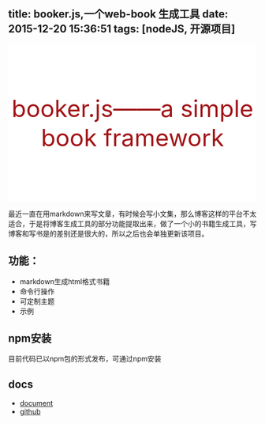 title: booker.js,一个web-book 生成工具
date: 2015-12-20 15:36:51
tags: [nodeJS, 开源项目]
---


<div style="padding:100px 0;font-size:48px;color:#A21518;border-bottom: 2px dot #222;background:#fff;text-align:center;">booker.js——a simple book framework</div>

最近一直在用markdown来写文章，有时候会写小文集，那么博客这样的平台不太适合，于是将博客生成工具的部分功能提取出来，做了一个小的书籍生成工具，写博客和写书是的差别还是很大的，所以之后也会单独更新该项目。

## 功能：
* markdown生成html格式书籍 
* 命令行操作
* 可定制主题
* 示例

## npm安装

目前代码已以npm包的形式发布，可通过npm安装

## docs

* [document](http://yangxiaofu.com/booker/docs/dest/)
* [github](https://github.com/xiaofuzi/booker)
